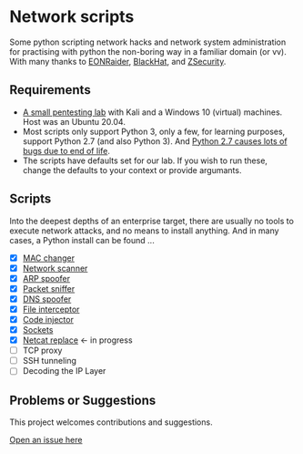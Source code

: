 # Network scripts

Some python scripting network hacks and network system administration for practising with python the non-boring way in a familiar domain (or vv).
With many thanks to [EONRaider](https://github.com/EONRaider), [BlackHat](https://www.blackhat.com/), and [ZSecurity](https://zsecurity.org/).

## Requirements

* [A small pentesting lab](https://github.com/tymyrddin/ymrir/wiki/pentesting-lab.md) with Kali and a Windows 10 (virtual) machines. Host was an Ubuntu 20.04. 
* Most scripts only support Python 3, only a few, for learning purposes, support Python 2.7 (and also Python 3). And [Python 2.7 causes lots of bugs due to end of life](https://github.com/tymyrddin/ymrir/wiki/python-2.7-end-of-life.md).
* The scripts have defaults set for our lab. If you wish to run these, change the defaults to your context or provide argumants.

## Scripts

Into the deepest depths of an enterprise target, there are usually no tools to execute network attacks, and no means to install anything.
And in many cases, a Python install can be found ...

- [x] [MAC changer](mac_changer)
- [x] [Network scanner](network_scanner) 
- [x] [ARP spoofer](arp_spoofer) 
- [x] [Packet sniffer](packet_sniffer) 
- [x] [DNS spoofer](dns_spoofer) 
- [x] [File interceptor](file_interceptor) 
- [x] [Code injector](code_injector)
- [x] [Sockets](sockets) 
- [x] [Netcat replace](netcat_replace)     <- in progress
- [ ] TCP proxy                            
- [ ] SSH tunneling
- [ ] Decoding the IP Layer

## Problems or Suggestions

This project welcomes contributions and suggestions. 

[Open an issue here](https://github.com/tymyrddin/ymrir/issues)